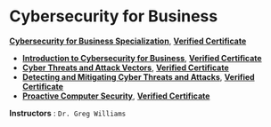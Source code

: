 # Cybersecurity for Business

**[Cybersecurity for Business Specialization](https://www.coursera.org/specializations/cyber-security-business)**, [**Verified Certificate**]()
+ **[Introduction to Cybersecurity for Business](https://www.coursera.org/learn/intro-cyber-security-business?specialization=cyber-security-business)**, [**Verified Certificate**]()
+ **[Cyber Threats and Attack Vectors](https://www.coursera.org/learn/cyber-threats-attack-vectors?specialization=cyber-security-business)**, [**Verified Certificate**]()
+ **[Detecting and Mitigating Cyber Threats and Attacks](https://www.coursera.org/learn/detecting-cyber-attacks?specialization=cyber-security-business)**, [**Verified Certificate**]()
+ **[Proactive Computer Security](https://www.coursera.org/learn/proactive-computer-security?specialization=cyber-security-business)**, [**Verified Certificate**]()


**Instructors** : `Dr. Greg Williams`

